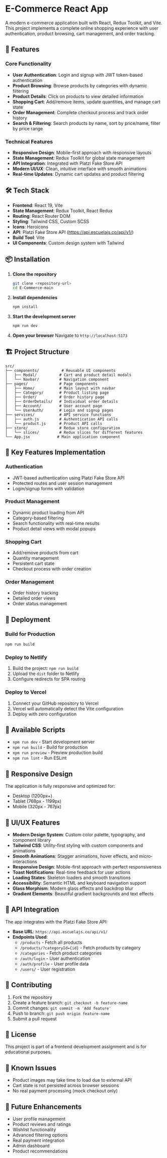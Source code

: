 # E-Commerce React App

A modern e-commerce application built with React, Redux Toolkit, and Vite. This project implements a complete online shopping experience with user authentication, product browsing, cart management, and order tracking.

## 🚀 Features

### Core Functionality
- **User Authentication**: Login and signup with JWT token-based authentication
- **Product Browsing**: Browse products by categories with dynamic filtering
- **Product Details**: Click on products to view detailed information
- **Shopping Cart**: Add/remove items, update quantities, and manage cart state
- **Order Management**: Complete checkout process and track order history
- **Search & Filtering**: Search products by name, sort by price/name, filter by price range

### Technical Features
- **Responsive Design**: Mobile-first approach with responsive layouts
- **State Management**: Redux Toolkit for global state management
- **API Integration**: Integrated with Platzi Fake Store API
- **Modern UI/UX**: Clean, intuitive interface with smooth animations
- **Real-time Updates**: Dynamic cart updates and product filtering

## 🛠️ Tech Stack

- **Frontend**: React 19, Vite
- **State Management**: Redux Toolkit, React Redux
- **Routing**: React Router DOM
- **Styling**: Tailwind CSS, Custom SCSS
- **Icons**: Heroicons
- **API**: Platzi Fake Store API (https://api.escuelajs.co/api/v1/)
- **Build Tool**: Vite
- **UI Components**: Custom design system with Tailwind

## 📦 Installation

1. **Clone the repository**
   ```bash
   git clone <repository-url>
   cd E-Commerce-main
   ```

2. **Install dependencies**
   ```bash
   npm install
   ```

3. **Start the development server**
   ```bash
   npm run dev
   ```

4. **Open your browser**
   Navigate to `http://localhost:5173`

## 🏗️ Project Structure

```
src/
├── components/          # Reusable UI components
│   ├── Modal/          # Cart and product detail modals
│   └── Navbar/         # Navigation component
├── pages/              # Page components
│   ├── Home/           # Main layout with navbar
│   ├── Category/       # Product listing page
│   ├── Order/          # Order history page
│   ├── OrderDetails/   # Individual order details
│   ├── Account/        # User account page
│   └── UserAuth/       # Login and signup pages
├── services/           # API service functions
│   ├── auth.js         # Authentication API calls
│   └── product.js      # Product API calls
├── store/              # Redux store configuration
│   └── slices/         # Redux slices for different features
└── App.jsx            # Main application component
```

## 🎯 Key Features Implementation

### Authentication
- JWT-based authentication using Platzi Fake Store API
- Protected routes and user session management
- Login/signup forms with validation

### Product Management
- Dynamic product loading from API
- Category-based filtering
- Search functionality with real-time results
- Product detail views with modal popups

### Shopping Cart
- Add/remove products from cart
- Quantity management
- Persistent cart state
- Checkout process with order creation

### Order Management
- Order history tracking
- Detailed order views
- Order status management

## 🚀 Deployment

### Build for Production
```bash
npm run build
```

### Deploy to Netlify
1. Build the project: `npm run build`
2. Upload the `dist` folder to Netlify
3. Configure redirects for SPA routing

### Deploy to Vercel
1. Connect your GitHub repository to Vercel
2. Vercel will automatically detect the Vite configuration
3. Deploy with zero configuration

## 🔧 Available Scripts

- `npm run dev` - Start development server
- `npm run build` - Build for production
- `npm run preview` - Preview production build
- `npm run lint` - Run ESLint

## 📱 Responsive Design

The application is fully responsive and optimized for:
- Desktop (1200px+)
- Tablet (768px - 1199px)
- Mobile (320px - 767px)

## 🎨 UI/UX Features

- **Modern Design System**: Custom color palette, typography, and component library
- **Tailwind CSS**: Utility-first styling with custom components and animations
- **Smooth Animations**: Stagger animations, hover effects, and micro-interactions
- **Responsive Design**: Mobile-first approach with perfect responsiveness
- **Toast Notifications**: Real-time feedback for user actions
- **Loading States**: Skeleton loaders and smooth transitions
- **Accessibility**: Semantic HTML and keyboard navigation support
- **Glass Morphism**: Modern glass effects and backdrop blur
- **Gradient Elements**: Beautiful gradient backgrounds and text effects

## 🔐 API Integration

The app integrates with the Platzi Fake Store API:
- **Base URL**: `https://api.escuelajs.co/api/v1/`
- **Endpoints Used**:
  - `/products` - Fetch all products
  - `/products/?categoryId={id}` - Fetch products by category
  - `/categories` - Fetch product categories
  - `/auth/login` - User authentication
  - `/auth/profile` - User profile data
  - `/users/` - User registration

## 🤝 Contributing

1. Fork the repository
2. Create a feature branch: `git checkout -b feature-name`
3. Commit changes: `git commit -m 'Add feature'`
4. Push to branch: `git push origin feature-name`
5. Submit a pull request

## 📄 License

This project is part of a frontend development assignment and is for educational purposes.

## 🐛 Known Issues

- Product images may take time to load due to external API
- Cart state is not persisted across browser sessions
- No real payment processing (mock checkout only)

## 🔮 Future Enhancements

- User profile management
- Product reviews and ratings
- Wishlist functionality
- Advanced filtering options
- Real payment integration
- Admin dashboard
- Product recommendations
